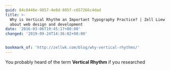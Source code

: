 ```yaml
---
guid: 84c8446e-9857-4e8d-805f-c657266c4dad
title: >-
  Why is Vertical Rhythm an Important Typography Practice? | Zell Liew's blog
  about web design and development
date: '2016-03-06T19:45:17+00:00'
changed: '2019-09-24T14:36:02+00:00'


bookmark_of: 'http://zellwk.com/blog/why-vertical-rhythms/'
---
```



You probably heard of the term **Vertical Rhythm** if you researched
